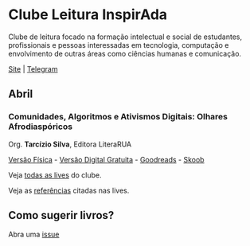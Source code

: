 # Clube Leitura InspirAda

Clube de leitura focado na formação intelectual e social de estudantes,
profissionais e pessoas interessadas em tecnologia, computação e
envolvimento de outras áreas como ciências humanas e comunicação.

[Site](www.inspiradanacomputacao.com) |
[Telegram](https://t.me/ClubeLeituraInspirAda)

## Abril

### **Comunidades, Algoritmos e Ativismos Digitais: Olhares Afrodiaspóricos**  

Org. **Tarcízio Silva**, Editora LiteraRUA

[Versão Física][livro01-compre] - [Versão Digital Gratuita][livro01-ebook] - [Goodreads][livro01-goodreads] - [Skoob][livro01-skoob]

Veja [todas as lives][livro01-playlist] do clube.

Veja as [referências](./notas/livro01/index.md) citadas nas lives.

[livro01-playlist]:   https://www.youtube.com/playlist?list=PLpAVQCoaJ5fqyMI-09gO0vWBdD_IXEYBk
[livro01-compre]:     http://www.literarua.com.br/livro/olhares-afrodiasporicos
[livro01-ebook]:      https://bit.ly/ComunidadesDigitais
[livro01-skoob]:      https://www.skoob.com.br/comunidades-algoritmos-e-ativismos-digitais-1136137ed1139762.html
[livro01-goodreads]:  https://www.goodreads.com/book/show/53005858-comunidades-algoritmos-e-ativismos-digitais

## Como sugerir livros?

Abra uma [issue](https://github.com/inspiradanacomputacao/clubeleiturainspirada/issues)
